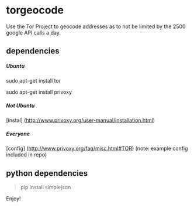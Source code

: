 torgeocode
==========

Use the Tor Project to geocode addresses as to not be limited by the 2500 google API calls a day.

## dependencies ##

##### Ubuntu #####

sudo apt-get install tor

sudo apt-get install privoxy

##### Not Ubuntu #####

[instal] (http://www.privoxy.org/user-manual/installation.html)

##### Everyone #####

[config] (http://www.privoxy.org/faq/misc.html#TOR) (note: example config included in repo)

## python dependencies ##

> pip install simplejson

Enjoy!
